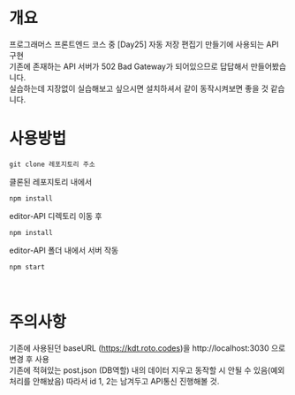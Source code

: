 # 개요

프로그래머스 프론트엔드 코스 중
[Day25] 자동 저장 편집기 만들기에 사용되는 API 구현 <br>
기존에 존재하는 API 서버가 502 Bad Gateway가 되어있으므로 답답해서 만들어봤습니다. <br>
실습하는데 지장없이 실습해보고 싶으시면 설치하셔서 같이 동작시켜보면 좋을 것 같습니다. <br>

# 사용방법

```
git clone 레포지토리 주소
```

클론된 레포지토리 내에서

```
npm install
```

editor-API 디렉토리 이동 후

```
npm install
```

editor-API 폴더 내에서 서버 작동

```
npm start
```

<br>

# 주의사항

기존에 사용된던 baseURL (https://kdt.roto.codes)을 http://localhost:3030 으로 변경 후 사용 <br>
기존에 적혀있는 post.json (DB역할) 내의 데이터 지우고 동작할 시 안될 수 있음(예외처리를 안해놨음) 따라서 id 1, 2는 남겨두고 API통신 진행해볼 것.

